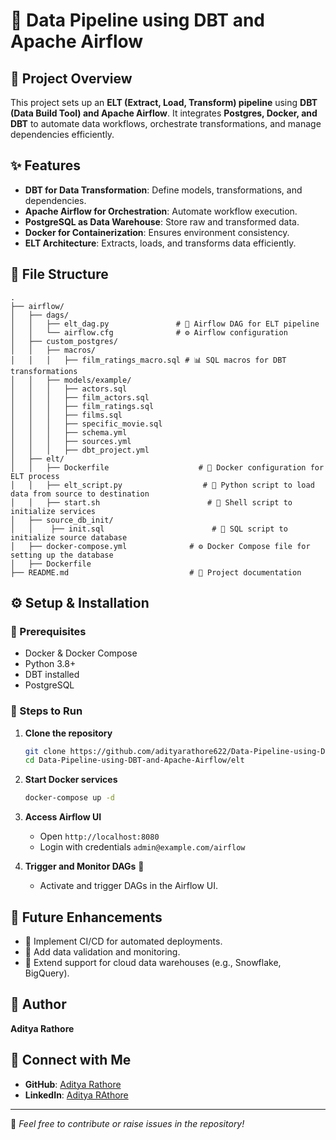 # 🚀 Data Pipeline using DBT and Apache Airflow

## 📌 Project Overview
This project sets up an **ELT (Extract, Load, Transform) pipeline** using **DBT (Data Build Tool) and Apache Airflow**. It integrates **Postgres, Docker, and DBT** to automate data workflows, orchestrate transformations, and manage dependencies efficiently.

## ✨ Features
-  **DBT for Data Transformation**: Define models, transformations, and dependencies.
-  **Apache Airflow for Orchestration**: Automate workflow execution.
-  **PostgreSQL as Data Warehouse**: Store raw and transformed data.
-  **Docker for Containerization**: Ensures environment consistency.
-  **ELT Architecture**: Extracts, loads, and transforms data efficiently.

## 📁 File Structure
```
.
├── airflow/
│   ├── dags/
│   │   ├── elt_dag.py               # 🚀 Airflow DAG for ELT pipeline
│   │   └── airflow.cfg              # ⚙️ Airflow configuration
│   ├── custom_postgres/
│   │   ├── macros/
│   │   │   ├── film_ratings_macro.sql # 📊 SQL macros for DBT transformations
│   │   ├── models/example/
│   │   │   ├── actors.sql
│   │   │   ├── film_actors.sql
│   │   │   ├── film_ratings.sql
│   │   │   ├── films.sql
│   │   │   ├── specific_movie.sql
│   │   │   ├── schema.yml
│   │   │   ├── sources.yml
│   │   │   ├── dbt_project.yml
│   ├── elt/
│   │   ├── Dockerfile                    # 🐳 Docker configuration for ELT process
│   │   ├── elt_script.py                  # 📝 Python script to load data from source to destination
│   │   ├── start.sh                        # 🚀 Shell script to initialize services
│   ├── source_db_init/
│   │    ├── init.sql                        # 🎯 SQL script to initialize source database
│   ├── docker-compose.yml              # ⚙️ Docker Compose file for setting up the database
│   ├── Dockerfile   
├── README.md                           # 📃 Project documentation
```

## ⚙️ Setup & Installation
### 📌 Prerequisites
-  Docker & Docker Compose
-  Python 3.8+
-  DBT installed
-  PostgreSQL

### 🚀 Steps to Run
1. **Clone the repository**
   ```sh
   git clone https://github.com/adityarathore622/Data-Pipeline-using-DBT-and-Apache-Airflow.git
   cd Data-Pipeline-using-DBT-and-Apache-Airflow/elt
   ```
2. **Start Docker services** 
   ```sh
   docker-compose up -d
   ```

3. **Access Airflow UI** 
   - Open `http://localhost:8080`
   - Login with credentials `admin@example.com/airflow`
4. **Trigger and Monitor DAGs** 🎯
   - Activate and trigger DAGs in the Airflow UI.

## 🚀 Future Enhancements
- 🔹 Implement CI/CD for automated deployments.
- 🔹 Add data validation and monitoring.
- 🔹 Extend support for cloud data warehouses (e.g., Snowflake, BigQuery).

## 👤 Author
**Aditya Rathore**

## 🔗 Connect with Me
- **GitHub**: [Aditya Rathore](https://github.com/adityarathore622)
- **LinkedIn**: [Aditya RAthore](https://linkedin.com/in/your-profile)

---
🌟 *Feel free to contribute or raise issues in the repository!* 


